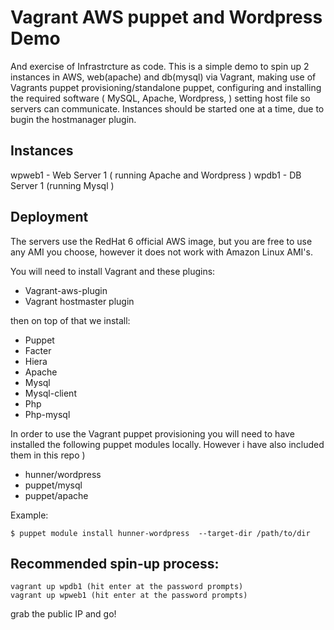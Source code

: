 # Vagrant AWS puppet and Wordpress Demo

And exercise of Infrastrcture as code. 
This is a simple demo to spin up 2 instances in AWS, web(apache) and db(mysql) via Vagrant, making use of Vagrants puppet provisioning/standalone puppet, configuring and installing the required software ( MySQL, Apache, Wordpress, ) setting host file so servers can communicate. Instances should be started one at a time, due to bugin the hostmanager plugin.
  
Instances
---
wpweb1 - Web Server 1 ( running Apache and Wordpress ) 
wpdb1 - DB Server 1 (running Mysql ) 

Deployment
----------
The servers use the RedHat 6  official AWS  image, but you are free to use any AMI you choose, however it does not work with Amazon Linux AMI's. 

You will need to install Vagrant and these plugins:
* Vagrant-aws-plugin
* Vagrant hostmaster plugin

then on top of that we install:
* Puppet
* Facter
* Hiera
* Apache
* Mysql
* Mysql-client
* Php
* Php-mysql

In order to use the Vagrant puppet provisioning you will need to have installed the following puppet modules locally. However i have also  included them in this repo ) 

* hunner/wordpress
* puppet/mysql
* puppet/apache

Example: 
```
$ puppet module install hunner-wordpress  --target-dir /path/to/dir
```

Recommended spin-up process:
-----------------------------
    vagrant up wpdb1 (hit enter at the password prompts)
    vagrant up wpweb1 (hit enter at the password prompts)

grab the public IP and go!


